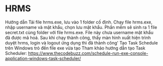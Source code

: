 # HRMS
Hướng dẫn
Tải file hrms.exe, lưu vào 1 folder cố định.
Chạy file hrms.exe, nhập username và mật khẩu, chọn lưu mật khẩu. Phần mềm sẽ sinh ra 1 file secret.txt cùng folder với file hrms.exe. File này chưa username mật khẩu đã được mã hoá.
Sau khi chạy thành công, thấy màn hình xuất hiện trình duyệt hrms, login và logout ứng dụng thì đã thành công'
Tạo Task Schedule trên Windows trỏ đến file exe vừa tạo
Tham khảo hướng dẫn tạo Task Scheduler: https://www.thecodebuzz.com/schedule-run-exe-console-application-windows-task-scheduler/
